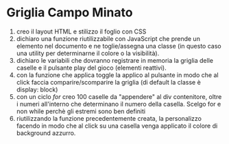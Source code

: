 # Griglia Campo Minato

1. creo il layout HTML e stilizzo il foglio con CSS
2. dichiaro una funzione riutilizzabile con JavaScript che prende un elemento nel documento e ne toglie/assegna una classe (in questo caso una utility per determinarne il colore o la visibilità).
3. dichiaro le variabili che dovranno registrare in memoria la griglia delle caselle e il pulsante play del gioco (elementi reattivi).
4. con la funzione che applica toggle la applico al pulsante in modo che al click faccia comparire/scomparire la griglia (di default la classe è display: block)
5. con un ciclo _for_ creo 100 caselle da "appendere" al div contenitore, oltre i numeri all'interno che determinano il numero della casella. Scelgo for e non while perchè gli estremi sono ben definiti
6. riutilizzando la funzione precedentemente creata, la personalizzo facendo in modo che al click su una casella venga applicato il colore di background azzurro.
